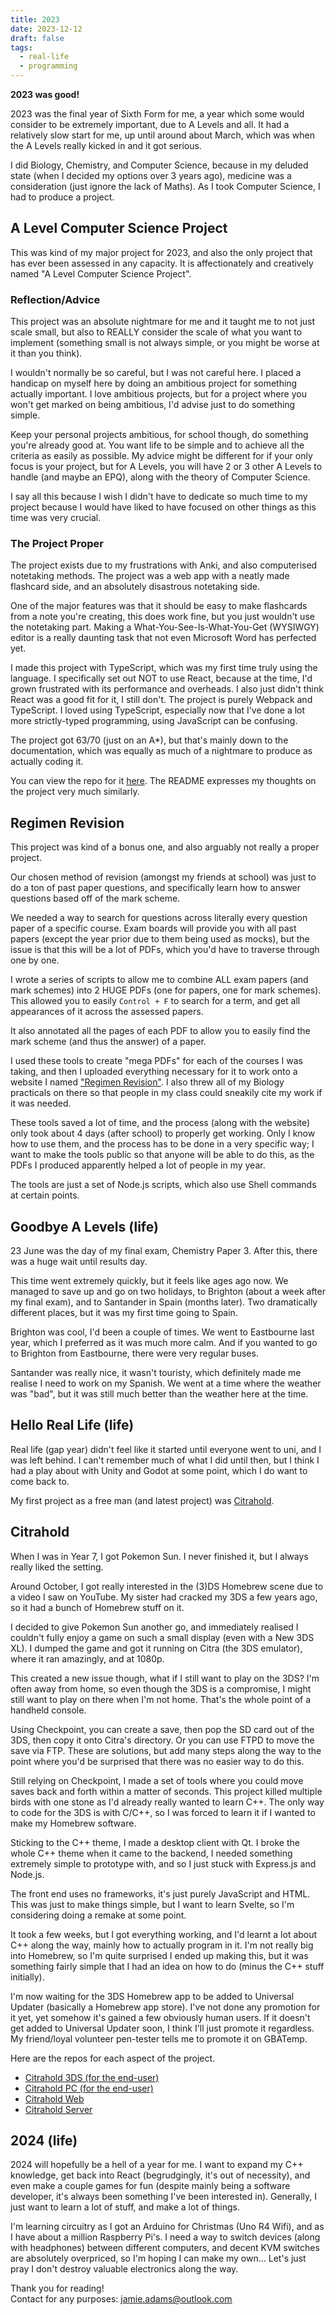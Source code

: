 ```yaml
---
title: 2023
date: 2023-12-12
draft: false
tags:
  - real-life
  - programming
---
```


**2023 was good!**

2023 was the final year of Sixth Form for me, a year which some would consider to be extremely important, due to A Levels and all. It had a relatively slow start for me, up until around about March, which was when the A Levels really kicked in and it got serious.

I did Biology, Chemistry, and Computer Science, because in my deluded state (when I decided my options over 3 years ago), medicine was a consideration (just ignore the lack of Maths). As I took Computer Science, I had to produce a project.

## A Level Computer Science Project
This was kind of my major project for 2023, and also the only project that has ever been assessed in any capacity. It is affectionately and creatively named "A Level Computer Science Project".

### Reflection/Advice
This project was an absolute nightmare for me and it taught me to not just scale small, but also to REALLY consider the scale of what you want to implement (something small is not always simple, or you might be worse at it than you think).

I wouldn't normally be so careful, but I was not careful here. I placed a handicap on myself here by doing an ambitious project for something actually important. I love ambitious projects, but for a project where you won't get marked on being ambitious, I'd advise just to do something simple.

Keep your personal projects ambitious, for school though, do something you're already good at. You want life to be simple and to achieve all the criteria as easily as possible. My advice might be different for if your only focus is your project, but for A Levels, you will have 2 or 3 other A Levels to handle (and maybe an EPQ), along with the theory of Computer Science.

I say all this because I wish I didn't have to dedicate so much time to my project because I would have liked to have focused on other things as this time was very crucial.

### The Project Proper
The project exists due to my frustrations with Anki, and also computerised notetaking methods. The project was a web app with a neatly made flashcard side, and an absolutely disastrous notetaking side.

One of the major features was that it should be easy to make flashcards from a note you're creating, this does work fine, but you just wouldn't use the notetaking part. Making a What-You-See-Is-What-You-Get (WYSIWGY) editor is a really daunting task that not even Microsoft Word has perfected yet.

I made this project with TypeScript, which was my first time truly using the language. I specifically set out NOT to use React, because at the time, I'd grown frustrated with its performance and overheads. I also just didn't think React was a good fit for it, I still don't. The project is purely Webpack and TypeScript. I loved using TypeScript, especially now that I've done a lot more strictly-typed programming, using JavaScript can be confusing.

The project got 63/70 (just on an A*), but that's mainly down to the documentation, which was equally as much of a nightmare to produce as actually coding it.

You can view the repo for it [here](https://github.com/regimensocial/ACSProject). The README expresses my thoughts on the project very much similarly.

## Regimen Revision
This project was kind of a bonus one, and also arguably not really a proper project. 

Our chosen method of revision (amongst my friends at school) was just to do a ton of past paper questions, and specifically learn how to answer questions based off of the mark scheme.

We needed a way to search for questions across literally every question paper of a specific course. Exam boards will provide you with all past papers (except the year prior due to them being used as mocks), but the issue is that this will be a lot of PDFs, which you'd have to traverse through one by one.

I wrote a series of scripts to allow me to combine ALL exam papers (and mark schemes) into 2 HUGE PDFs (one for papers, one for mark schemes). This allowed you to easily `Control + F` to search for a term, and get all appearances of it across the assessed papers.

It also annotated all the pages of each PDF to allow you to easily find the mark scheme (and thus the answer) of a paper.

I used these tools to create "mega PDFs" for each of the courses I was taking, and then I uploaded everything necessary for it to work onto a website I named ["Regimen Revision"](https://revise.regimen.social/). I also threw all of my Biology practicals on there so that people in my class could sneakily cite my work if it was needed.

These tools saved a lot of time, and the process (along with the website) only took about 4 days (after school) to properly get working. Only I know how to use them, and the process has to be done in a very specific way; I want to make the tools public so that anyone will be able to do this, as the PDFs I produced apparently helped a lot of people in my year.

The tools are just a set of Node.js scripts, which also use Shell commands at certain points.

## Goodbye A Levels (life)
23 June was the day of my final exam, Chemistry Paper 3. After this, there was a huge wait until results day.

This time went extremely quickly, but it feels like ages ago now. We managed to save up and go on two holidays, to Brighton (about a week after my final exam), and to Santander in Spain (months later). Two dramatically different places, but it was my first time going to Spain.

Brighton was cool, I'd been a couple of times. We went to Eastbourne last year, which I preferred as it was much more calm. And if you wanted to go to Brighton from Eastbourne, there were very regular buses.

Santander was really nice, it wasn't touristy, which definitely made me realise I need to work on my Spanish. We went at a time where the weather was "bad", but it was still much better than the weather here at the time.

## Hello Real Life (life)
Real life (gap year) didn't feel like it started until everyone went to uni, and I was left behind. I can't remember much of what I did until then, but I think I had a play about with Unity and Godot at some point, which I do want to come back to.

My first project as a free man (and latest project) was [Citrahold](https://www.citrahold.com).

## Citrahold

When I was in Year 7, I got Pokemon Sun. I never finished it, but I always really liked the setting.

Around October, I got really interested in the (3)DS Homebrew scene due to a video I saw on YouTube. My sister had cracked my 3DS a few years ago, so it had a bunch of Homebrew stuff on it. 

I decided to give Pokemon Sun another go, and immediately realised I couldn't fully enjoy a game on such a small display (even with a New 3DS XL). I dumped the game and got it running on Citra (the 3DS emulator), where it ran amazingly, and at 1080p.

This created a new issue though, what if I still want to play on the 3DS? I'm often away from home, so even though the 3DS is a compromise, I might still want to play on there when I'm not home. That's the whole point of a handheld console.

Using Checkpoint, you can create a save, then pop the SD card out of the 3DS, then copy it onto Citra's directory. Or you can use FTPD to move the save via FTP. These are solutions, but add many steps along the way to the point where you'd be surprised that there was no easier way to do this.

Still relying on Checkpoint, I made a set of tools where you could move saves back and forth within a matter of seconds. This project killed multiple birds with one stone as I'd already really wanted to learn C++. The only way to code for the 3DS is with C/C++, so I was forced to learn it if I wanted to make my Homebrew software.

Sticking to the C++ theme, I made a desktop client with Qt. I broke the whole C++ theme when it came to the backend, I needed something extremely simple to prototype with, and so I just stuck with Express.js and Node.js. 

The front end uses no frameworks, it's just purely JavaScript and HTML. This was just to make things simple, but I want to learn Svelte, so I'm considering doing a remake at some point.

It took a few weeks, but I got everything working, and I'd learnt a lot about C++ along the way, mainly how to actually program in it. I'm not really big into Homebrew, so I'm quite surprised I ended up making this, but it was something fairly simple that I had an idea on how to do (minus the C++ stuff initially). 

I'm now waiting for the 3DS Homebrew app to be added to Universal Updater (basically a Homebrew app store). I've not done any promotion for it yet, yet somehow it's gained a few obviously human users. If it doesn't get added to Universal Updater soon, I think I'll just promote it regardless. My friend/loyal volunteer pen-tester tells me to promote it on GBATemp.

Here are the repos for each aspect of the project.
- [Citrahold 3DS (for the end-user)](https://github.com/regimensocial/Citrahold-3DS)
- [Citrahold PC (for the end-user)](https://github.com/regimensocial/citraholdUI)
- [Citrahold Web](https://github.com/regimensocial/Citrahold-Web)
- [Citrahold Server](https://github.com/regimensocial/Citrahold-Server)

## 2024 (life)

2024 will hopefully be a hell of a year for me. I want to expand my C++ knowledge, get back into React (begrudgingly, it's out of necessity), and even make a couple games for fun (despite mainly being a software developer, it's always been something I've been interested in). Generally, I just want to learn a lot of stuff, and make a lot of things.

I'm learning circuitry as I got an Arduino for Christmas (Uno R4 Wifi), and as I have about a million Raspberry Pi's. I need a way to switch devices (along with headphones) between different computers, and decent KVM switches are absolutely overpriced, so I'm hoping I can make my own... Let's just pray I don't destroy valuable electronics along the way.

Thank you for reading! \
Contact for any purposes: [jamie.adams@outlook.com](mailto:jamie.adams@outlook.com)


